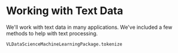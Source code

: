 # Working with Text Data
We'll work with text data in many applications. We've included a few methods to help with text processing. 

```@docs
VLDataScienceMachineLearningPackage.tokenize
```
